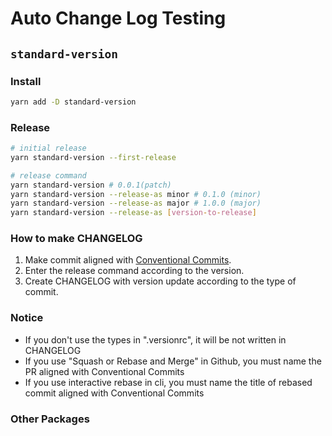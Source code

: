 # Auto Change Log Testing

## `standard-version`

### Install

```sh
yarn add -D standard-version
```

### Release

```sh
# initial release
yarn standard-version --first-release

# release command
yarn standard-version # 0.0.1(patch)
yarn standard-version --release-as minor # 0.1.0 (minor)
yarn standard-version --release-as major # 1.0.0 (major)
yarn standard-version --release-as [version-to-release]
```

### How to make CHANGELOG

1. Make commit aligned with [Conventional Commits](https://www.conventionalcommits.org/ko/v1.0.0/#%ea%b0%9c%ec%9a%94).
2. Enter the release command according to the version.
3. Create CHANGELOG with version update according to the type of commit.

### Notice

- If you don't use the types in ".versionrc", it will be not written in CHANGELOG
- If you use "Squash or Rebase and Merge" in Github, you must name the PR aligned with Conventional Commits
- If you use interactive rebase in cli, you must name the title of rebased commit aligned with Conventional Commits

### Other Packages
